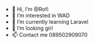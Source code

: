 - 👋 Hi, I’m @Rofi
- 👀 I’m interested in WAD
- 🌱 I’m currently learning Laravel
- 💞️ I’m looking girl
- 📫 Contact me 089502909070

<!---
Apakahboleh/Apakahboleh is a ✨ special ✨ repository because its `README.md` (this file) appears on your GitHub profile.
You can click the Preview link to take a look at your changes.
--->
